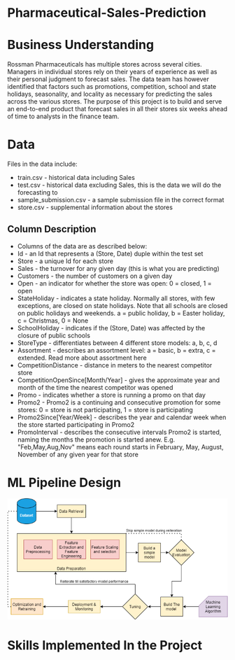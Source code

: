 # Pharmaceutical-Sales-Prediction


# Business Understanding
Rossman Pharmaceuticals has multiple stores across several cities. Managers in individual stores rely on their years of experience as well as their personal judgment to forecast sales. The data team has however identified that factors such as promotions, competition, school and state holidays, seasonality, and locality as necessary for predicting the sales across the various stores.
The purpose of this project is to build and serve an end-to-end product that forecast sales in all their stores six weeks ahead of time to analysts in the finance team.



# Data
Files in the data include:
* train.csv - historical data including Sales
* test.csv - historical data excluding Sales, this is the data we will do the forecasting to
* sample_submission.csv - a sample submission file in the correct format
* store.csv - supplemental information about the stores



## Column Description
* Columns of the data are as described below:
* Id - an Id that represents a (Store, Date) duple within the test set
* Store - a unique Id for each store
* Sales - the turnover for any given day (this is what you are predicting)
* Customers - the number of customers on a given day
* Open - an indicator for whether the store was open: 0 = closed, 1 = open
* StateHoliday - indicates a state holiday. Normally all stores, with few exceptions, are closed on state holidays. Note that all schools are closed on public holidays and weekends. a = public holiday, b = Easter holiday, c = Christmas, 0 = None
* SchoolHoliday - indicates if the (Store, Date) was affected by the closure of public schools
* StoreType - differentiates between 4 different store models: a, b, c, d
* Assortment - describes an assortment level: a = basic, b = extra, c = extended. Read more about assortment here
* CompetitionDistance - distance in meters to the nearest competitor store
* CompetitionOpenSince[Month/Year] - gives the approximate year and month of the time the nearest competitor was opened
* Promo - indicates whether a store is running a promo on that day
* Promo2 - Promo2 is a continuing and consecutive promotion for some stores: 0 = store is not participating, 1 = store is participating
* Promo2Since[Year/Week] - describes the year and calendar week when the store started participating in Promo2
* PromoInterval - describes the consecutive intervals Promo2 is started, naming the months the promotion is started anew. E.g. "Feb,May,Aug,Nov" means each round starts in February, May, August, November of any given year for that store



# ML Pipeline Design

![](images/diagram.png)



# Skills Implemented In the Project
